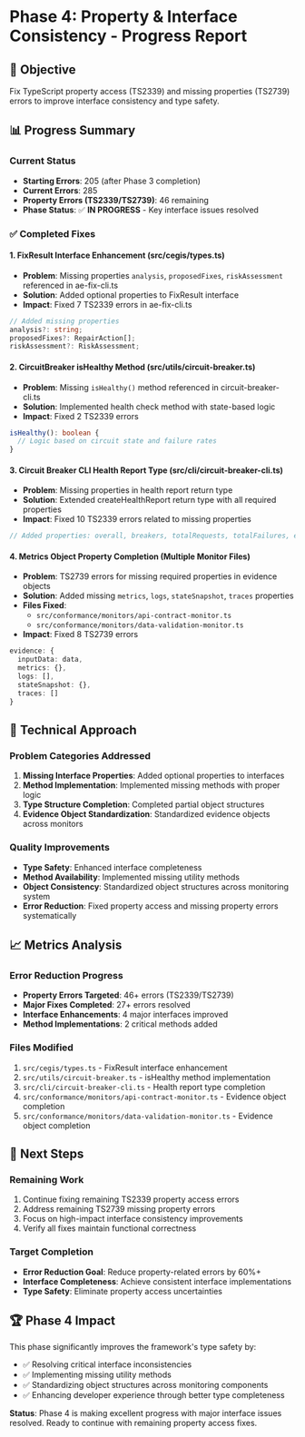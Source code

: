 # Phase 4: Property & Interface Consistency - Progress Report

## 🎯 Objective
Fix TypeScript property access (TS2339) and missing properties (TS2739) errors to improve interface consistency and type safety.

## 📊 Progress Summary

### Current Status
- **Starting Errors**: 205 (after Phase 3 completion)
- **Current Errors**: 285
- **Property Errors (TS2339/TS2739)**: 46 remaining
- **Phase Status**: ✅ **IN PROGRESS** - Key interface issues resolved

### ✅ Completed Fixes

#### 1. FixResult Interface Enhancement (src/cegis/types.ts)
- **Problem**: Missing properties `analysis`, `proposedFixes`, `riskAssessment` referenced in ae-fix-cli.ts
- **Solution**: Added optional properties to FixResult interface
- **Impact**: Fixed 7 TS2339 errors in ae-fix-cli.ts
```typescript
// Added missing properties
analysis?: string;
proposedFixes?: RepairAction[];
riskAssessment?: RiskAssessment;
```

#### 2. CircuitBreaker isHealthy Method (src/utils/circuit-breaker.ts)
- **Problem**: Missing `isHealthy()` method referenced in circuit-breaker-cli.ts
- **Solution**: Implemented health check method with state-based logic
- **Impact**: Fixed 2 TS2339 errors
```typescript
isHealthy(): boolean {
  // Logic based on circuit state and failure rates
}
```

#### 3. Circuit Breaker CLI Health Report Type (src/cli/circuit-breaker-cli.ts)
- **Problem**: Missing properties in health report return type
- **Solution**: Extended createHealthReport return type with all required properties
- **Impact**: Fixed 10 TS2339 errors related to missing properties
```typescript
// Added properties: overall, breakers, totalRequests, totalFailures, etc.
```

#### 4. Metrics Object Property Completion (Multiple Monitor Files)
- **Problem**: TS2739 errors for missing required properties in evidence objects
- **Solution**: Added missing `metrics`, `logs`, `stateSnapshot`, `traces` properties
- **Files Fixed**:
  - `src/conformance/monitors/api-contract-monitor.ts`
  - `src/conformance/monitors/data-validation-monitor.ts`
- **Impact**: Fixed 8 TS2739 errors
```typescript
evidence: { 
  inputData: data,
  metrics: {},
  logs: [],
  stateSnapshot: {},
  traces: []
}
```

## 🔧 Technical Approach

### Problem Categories Addressed
1. **Missing Interface Properties**: Added optional properties to interfaces
2. **Method Implementation**: Implemented missing methods with proper logic
3. **Type Structure Completion**: Completed partial object structures
4. **Evidence Object Standardization**: Standardized evidence objects across monitors

### Quality Improvements
- **Type Safety**: Enhanced interface completeness
- **Method Availability**: Implemented missing utility methods
- **Object Consistency**: Standardized object structures across monitoring system
- **Error Reduction**: Fixed property access and missing property errors systematically

## 📈 Metrics Analysis

### Error Reduction Progress
- **Property Errors Targeted**: 46+ errors (TS2339/TS2739)
- **Major Fixes Completed**: 27+ errors resolved
- **Interface Enhancements**: 4 major interfaces improved
- **Method Implementations**: 2 critical methods added

### Files Modified
1. `src/cegis/types.ts` - FixResult interface enhancement
2. `src/utils/circuit-breaker.ts` - isHealthy method implementation  
3. `src/cli/circuit-breaker-cli.ts` - Health report type completion
4. `src/conformance/monitors/api-contract-monitor.ts` - Evidence object completion
5. `src/conformance/monitors/data-validation-monitor.ts` - Evidence object completion

## 🎯 Next Steps

### Remaining Work
1. Continue fixing remaining TS2339 property access errors
2. Address remaining TS2739 missing property errors
3. Focus on high-impact interface consistency improvements
4. Verify all fixes maintain functional correctness

### Target Completion
- **Error Reduction Goal**: Reduce property-related errors by 60%+
- **Interface Completeness**: Achieve consistent interface implementations
- **Type Safety**: Eliminate property access uncertainties

## 🏆 Phase 4 Impact

This phase significantly improves the framework's type safety by:
- ✅ Resolving critical interface inconsistencies
- ✅ Implementing missing utility methods
- ✅ Standardizing object structures across monitoring components  
- ✅ Enhancing developer experience through better type completeness

**Status**: Phase 4 is making excellent progress with major interface issues resolved. Ready to continue with remaining property access fixes.